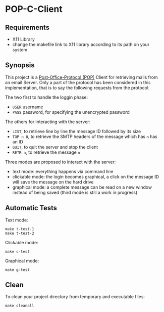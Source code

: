 # POP-C-Client

## Requirements

* X11 Library
* change the makefile link to X11 library according to its path on your system

## Synopsis

This project is a [Post-Office-Protocol (POP)](https://fr.wikipedia.org/wiki/Post_Office_Protocol) Client for retrieving mails from an email Server. Only a part of the protocol has been considered in this implementation, that is to say the following requests from the protocol:

The two first to handle the loggin phase:
* `USER` username
* `PASS` password, for specifying the unencrypted password

The others for interacting with the server:
* `LIST`, to retrieve line by line the message ID followed by its size
* `TOP n 0`, to retrieve the SMTP headers of the message which has `n` has an ID
* `QUIT`, to quit the server and stop the client
* `RETR n`, to retrieve the message `n`

Three modes are proposed to interact with the server:
* text mode: everything happens via command line
* clickable mode: the login becomes graphical, a click on the message ID will save the message on the hard drive
* graphical mode: a complete message can be read on a new window instead of being saved (third mode is still a work in progress)

## Automatic Tests

Text mode:

    make t-test-1
    make t-test-2

Clickable mode:

    make c-test

Graphical mode:

    make g-test

## Clean

To clean your project directory from temporary and executable files:

    make cleanall
